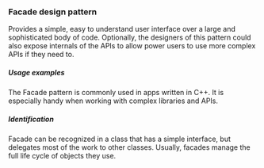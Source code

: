 ### Facade design pattern

Provides a simple, easy to understand user interface
over a large and sophisticated body of code. Optionally, the
designers of this pattern could also expose internals of the
APIs to allow power users to use more complex APIs if they need to.

##### Usage examples
 
The Facade pattern is commonly used in apps written in C++. 
It is especially handy when working with complex libraries and APIs.

##### Identification

Facade can be recognized in a class that has a simple interface,
but delegates most of the work to other classes. Usually, facades manage the
full life cycle of objects they use.

